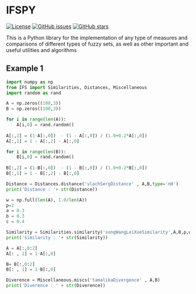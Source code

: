 # IFSPY

[![License](https://img.shields.io/badge/License-MIT-blue.svg)](https://opensource.org/licenses/MIT)
[![GitHub issues](https://img.shields.io/github/issues/NickDamianos/IFSPY)](https://github.com/NickDamianos/IFSPY/issues)
[![GitHub stars](https://img.shields.io/github/stars/NickDamianos/IFSPY)](https://github.com/NickDamianos/IFSPY/stargazers)

This is a Python library for the implementation of any type of
measures and comparisons of different types of fuzzy sets, as well as other important and useful
utilities and algorithms

## Example 1

```python
import numpy as np
from IFS import Similarities, Distances, Miscellaneous
import random as rand

A = np.zeros((100,3))
B = np.zeros((100,3))

for i in range(len(A)):
    A[i,0] = rand.random()
    
A[:,2] = (1-A[:,0])  - (1 - A[:,0]) / (1.0+0.2*A[:,0])
A[:,1] = 1 - A[:,2] - A[:,0]

for i in range(len(B)):
    B[i,0] = rand.random()
    
B[:,2] = (1-B[:,0])  - (1 - B[:,0]) / (1.0+0.2*B[:,0])
B[:,1] = 1 - B[:,2] - B[:,0]

Distance = Distances.distance('vlachSergDistance' , A,B,type='nH')
print('Distance : '+ str(Distance))

w = np.full(len(A), 1.0/len(A))
p=2
a = 0.3
b = 0.3
c = 0.4

Similarity = Similarities.similarity('songWangLeiXueSimilarity',A,B,p,w,a=a,b=b,c=c, type='8' )
print('Similarity : '+ str(Similarity))

A = A[:,0:2]
A[: , 1] = 1-A[:,0]

B= B[:,0:2]
B[: , 1] = 1-B[:,0]

Diverence = Miscellaneous.miscs('tamalikaDivergence' , A,B)
print('Diverence : ' + str(Diverence))
```
